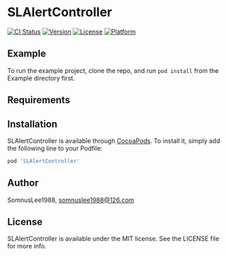 # SLAlertController

[![CI Status](http://img.shields.io/travis/SomnusLee1988/SLAlertController.svg?style=flat)](https://travis-ci.org/SomnusLee1988/SLAlertController)
[![Version](https://img.shields.io/cocoapods/v/SLAlertController.svg?style=flat)](http://cocoapods.org/pods/SLAlertController)
[![License](https://img.shields.io/cocoapods/l/SLAlertController.svg?style=flat)](http://cocoapods.org/pods/SLAlertController)
[![Platform](https://img.shields.io/cocoapods/p/SLAlertController.svg?style=flat)](http://cocoapods.org/pods/SLAlertController)

## Example

To run the example project, clone the repo, and run `pod install` from the Example directory first.

## Requirements

## Installation

SLAlertController is available through [CocoaPods](http://cocoapods.org). To install
it, simply add the following line to your Podfile:

```ruby
pod 'SLAlertController'
```

## Author

SomnusLee1988, somnuslee1988@126.com

## License

SLAlertController is available under the MIT license. See the LICENSE file for more info.
